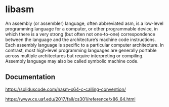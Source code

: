 # libasm
An assembly (or assembler) language, often abbreviated asm, is a low-level programming
language for a computer, or other programmable device, in which there is a very strong
(but often not one-to-one) correspondence between the language and the architecture’s
machine code instructions. Each assembly language is specific to a particular computer
architecture. In contrast, most high-level programming languages are generally portable
across multiple architectures but require interpreting or compiling. Assembly language
may also be called symbolic machine code.


## Documentation

https://soliduscode.com/nasm-x64-c-calling-convention/

https://www.cs.uaf.edu/2017/fall/cs301/reference/x86_64.html